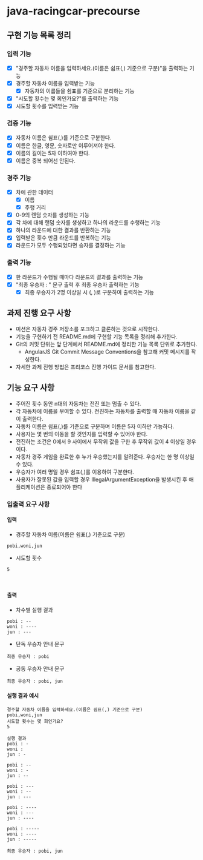 # java-racingcar-precourse

## 구현 기능 목록 정리

### 입력 기능
- [x] "경주할 자동차 이름을 입력하세요.(이름은 쉼표(,) 기준으로 구분)"을 출력하는 기능
- [x] 경주할 자동차 이름을 입력받는 기능
  - [x] 자동차의 이름들을 쉼표를 기준으로 분리하는 기능
- [x] "시도할 횟수는 몇 회인가요?"를 출력하는 기능
- [x] 시도할 횟수를 입력받는 기능

### 검증 기능
- [x] 자동차 이름은 쉼표(,)를 기준으로 구분한다.
- [x] 이름은 한글, 영문, 숫자로만 이루어져야 한다.
- [x] 이름의 길이는 5자 이하여야 한다.
- [x] 이름은 중복 되어선 안된다.

### 경주 기능
- [x] 차에 관한 데이터
  - [x] 이름
  - [x] 주행 거리
- [x] 0-9의 랜덤 숫자를 생성하는 기능
- [x] 각 차에 대해 랜덤 숫자를 생성하고 하나의 라운드를 수행하는 기능
- [x] 하나의 라운드에 대한 결과를 반환하는 기능
- [x] 입력받은 횟수 만큼 라운드를 반복하는 기능
- [x] 라운드가 모두 수행되었다면 승자를 결정하는 기능

### 출력 기능
- [x] 한 라운드가 수행될 때마다 라운드의 결과를 출력하는 기능
- [x] "최종 우승자 : " 문구 출력 후 최종 우승자 출력하는 기능
  - [x] 최종 우승자가 2명 이상일 시 (, )로 구분하여 출력하는 기능

## 과제 진행 요구 사항
- 미션은 자동차 경주 저장소를 포크하고 클론하는 것으로 시작한다.
- 기능을 구현하기 전 README.md에 구현할 기능 목록을 정리해 추가한다.
- Git의 커밋 단위는 앞 단계에서 README.md에 정리한 기능 목록 단위로 추가한다.
    - AngularJS Git Commit Message Conventions을 참고해 커밋 메시지를 작성한다.
- 자세한 과제 진행 방법은 프리코스 진행 가이드 문서를 참고한다.

## 기능 요구 사항
- 주어진 횟수 동안 n대의 자동차는 전진 또는 멈출 수 있다.
- 각 자동차에 이름을 부여할 수 있다. 전진하는 자동차를 출력할 때 자동차 이름을 같이 출력한다.
- 자동차 이름은 쉼표(,)를 기준으로 구분하며 이름은 5자 이하만 가능하다.
- 사용자는 몇 번의 이동을 할 것인지를 입력할 수 있어야 한다.
- 전진하는 조건은 0에서 9 사이에서 무작위 값을 구한 후 무작위 값이 4 이상일 경우이다.
- 자동차 경주 게임을 완료한 후 누가 우승했는지를 알려준다. 우승자는 한 명 이상일 수 있다.
- 우승자가 여러 명일 경우 쉼표(,)를 이용하여 구분한다.
- 사용자가 잘못된 값을 입력할 경우 IllegalArgumentException을 발생시킨 후 애플리케이션은 종료되어야 한다

### 입출력 요구 사항
#### 입력
- 경주할 자동차 이름(이름은 쉼표(,) 기준으로 구분)

```
pobi,woni,jun
```
- 시도할 횟수
```
5
```
<br>

#### 출력
- 차수별 실행 결과
```
pobi : --
woni : ----
jun : ---
```
- 단독 우승자 안내 문구
```
최종 우승자 : pobi
```
- 공동 우승자 안내 문구
```
최종 우승자 : pobi, jun
```
#### 실행 결과 예시
```
경주할 자동차 이름을 입력하세요.(이름은 쉼표(,) 기준으로 구분)
pobi,woni,jun
시도할 횟수는 몇 회인가요?
5

실행 결과
pobi : -
woni : 
jun : -

pobi : --
woni : -
jun : --

pobi : ---
woni : --
jun : ---

pobi : ----
woni : ---
jun : ----

pobi : -----
woni : ----
jun : -----

최종 우승자 : pobi, jun
```
